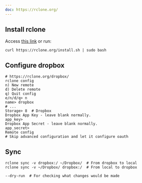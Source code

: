 ```yaml
---
doc: https://rclone.org/
---
```


## Install rclone

Access [this link](https://rclone.org/downloads/) or run:

```shell
curl https://rclone.org/install.sh | sudo bash
```

## Configure dropbox

```shell
# https://rclone.org/dropbox/
rclone config
n) New remote
d) Delete remote
q) Quit config
e/n/d/q> n
name> dropbox
# ...
Storage> 8  # Dropbox
Dropbox App Key - leave blank normally.
app_key>
Dropbox App Secret - leave blank normally.
app_secret>
Remote config
# Skip advanced configuration and let it configure oauth
```

## Sync

```shell
rclone sync -v dropbox:/ ~/Dropbox/  # From dropbox to local
rclone sync -v ~/Dropbox/ dropbox:/  # From local to dropbox

--dry-run  # For checking what changes would be made
```
